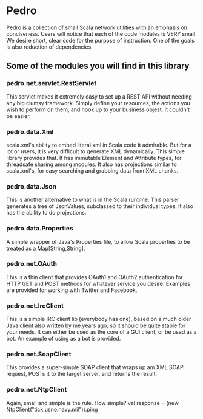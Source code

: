# Pedro

Pedro is a collection of small Scala network utilities with an emphasis on
conciseness.  Users will notice that each of the code modules is VERY small.
We desire short, clear code for the purpose of instruction. One of the goals is
also reduction of dependencies. 

## Some of the modules you will find in this library

### pedro.net.servlet.RestServlet
This servlet makes it extremely easy to set up a REST API without needing any
big clumsy framework.  Simply define your resources, the actions you wish to
perform on them, and hook up to your business objest.  It couldn't be easier.

### pedro.data.Xml
scala.xml's ability to embed literal xml in Scala code it admirable. But for a lot
or users, it is very difficult to generate XML dynamically.  This simple library
provides that.  It has immutable Element and Attribute types, for threadsafe sharing
among modules.  It also has projections similar to scala.xml's, for easy searching
and grabbing data from XML chunks.

### pedro.data.Json
This is another alternative to what is in the Scala runtime.  This parser generates
a tree of JsonValues, subclassed to their individual types.  It also has the ability
to do projections.

### pedro.data.Properties
A simple wrapper of Java's Properties file, to allow Scala properties to be treated
as a Map[String,String].

### pedro.net.OAuth
This is a thin client that provides OAuth1 and OAuth2 authentication for HTTP GET
and POST methods for whatever service you desire.  Examples are provided for 
working with Twitter and Facebook.

### pedro.net.IrcClient
This is a simple IRC client lib (everybody has one), based on a much older Java
client also written by me years ago, so it should be quite stable for your needs.
It can either be used as the core of a GUI client, or be used as a bot.  An
example of using as a bot is provided.

### pedro.net.SoapClient
This provides a super-simple SOAP client that wraps up am XML SOAP request, POSTs
it to the target server, and returns the result.

### pedro.net.NtpClient
Again, small and simple is the rule.   How simple? 
val response = (new NtpClient("tick.usno.navy.mil")).ping
